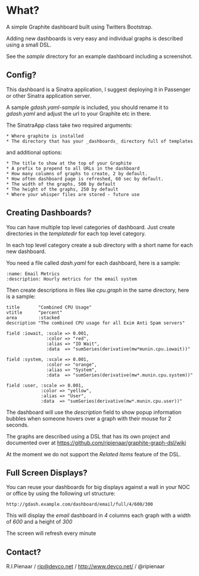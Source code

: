 What?
=====

A simple Graphite dashboard built using Twitters Bootstrap.

Adding new dashboards is very easy and individual graphs is
described using a small DSL.

See the _sample_ directory for an example dashboard including
a screenshot.

Config?
-------

This dashboard is a Sinatra application, I suggest deploying it
in Passenger or other Sinatra application server.

A sample _gdash.yaml-sample_ is included, you should rename it to
_gdash.yaml_ and adjust the url to your Graphite etc in there.

The SinatraApp class take two required arguments:

    * Where graphite is installed
    * The directory that has your _dashboards_ directory full of templates

and additional options:

    * The title to show at the top of your Graphite
    * A prefix to prepend to all URLs in the dashboard
    * How many columns of graphs to create, 2 by default.
    * How often dashboard page is refreshed, 60 sec by default.
    * The width of the graphs, 500 by default
    * The height of the graphs, 250 by default
    * Where your whisper files are stored - future use

Creating Dashboards?
--------------------

You can have multiple top level categories of dashboard.  Just create directories
in the _templatedir_ for each top level category.

In each top level category create a sub directory with a short name for each new dashboard.

You need a file called _dash.yaml_ for each dashboard, here is a sample:

    :name: Email Metrics
    :description: Hourly metrics for the email system

Then create descriptions in files like _cpu.graph_ in the same directory, here
is a sample:

    title       "Combined CPU Usage"
    vtitle      "percent"
    area        :stacked
    description "The combined CPU usage for all Exim Anti Spam servers"

    field :iowait, :scale => 0.001,
                   :color => "red",
                   :alias => "IO Wait",
                   :data  => "sumSeries(derivative(mw*munin.cpu.iowait))"

    field :system, :scale => 0.001,
                   :color => "orange",
                   :alias => "System",
                   :data  => "sumSeries(derivative(mw*.munin.cpu.system))"

    field :user, :scale => 0.001,
                 :color => "yellow",
                 :alias => "User",
                 :data  => "sumSeries(derivative(mw*.munin.cpu.user))"

The dashboard will use the _description_ field to show popup information bubbles
when someone hovers over a graph with their mouse for 2 seconds.

The graphs are described using a DSL that has its own project and documented
over at https://github.com/ripienaar/graphite-graph-dsl/wiki

At the moment we do not support the _Related Items_ feature of the DSL.

Full Screen Displays?
---------------------

You can reuse your dashboards for big displays against a wall in your NOC or office
by using the following url structure:

    http://gdash.example.com/dashboard/email/full/4/600/300

This will display the _email_ dashboard in _4_ columns each graph with a width of
_600_ and a height of _300_

The screen will refresh every minute

Contact?
--------

R.I.Pienaar / rip@devco.net / http://www.devco.net/ / @ripienaar
